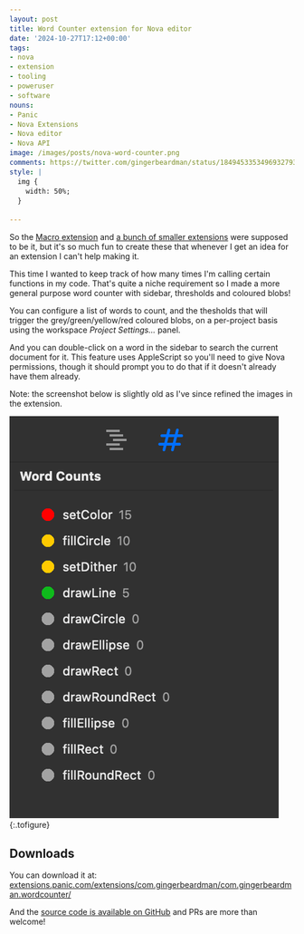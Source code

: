 ```yaml
---
layout: post
title: Word Counter extension for Nova editor
date: '2024-10-27T17:12+00:00'
tags:
- nova
- extension
- tooling
- poweruser
- software
nouns:
- Panic
- Nova Extensions
- Nova editor
- Nova API
image: /images/posts/nova-word-counter.png
comments: https://twitter.com/gingerbeardman/status/1849453353496932793
style: |
  img {
    width: 50%;
  }

---
```


So the [Macro extension](/2024/10/24/macro-extension-for-nova-editor/) and [a bunch of smaller extensions](/2024/10/17/extensions-for-nova-editor/) were supposed to be it, but it's so much fun to create these that whenever I get an idea for an extension I can't help making it.

This time I wanted to keep track of how many times I'm calling certain functions in my code. That's quite a niche requirement so I made a more general purpose word counter with sidebar, thresholds and coloured blobs!

You can configure a list of words to count, and the thesholds that will trigger the grey/green/yellow/red coloured blobs, on a per-project basis using the workspace *Project Settings...* panel.

And you can double-click on a word in the sidebar to search the current document for it. This feature uses AppleScript so you'll need to give Nova permissions, though it should prompt you to do that if it doesn't already have them already.

Note: the screenshot below is slightly old as I've since refined the images in the extension.

![PNG](/images/posts/nova-word-counter.png "Counting some Playdate SDK specific function names")
{:.tofigure}

## Downloads

You can download it at: [extensions.panic.com/extensions/com.gingerbeardman/com.gingerbeardman.wordcounter/](https://extensions.panic.com/extensions/com.gingerbeardman/com.gingerbeardman.wordcounter/)

And the [source code is available on GitHub](https://github.com/gingerbeardman/Word-Counter) and PRs are more than welcome!